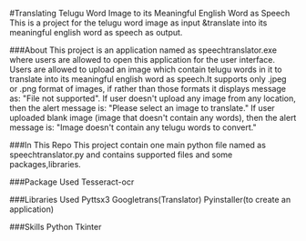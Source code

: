 #Translating Telugu Word Image to its Meaningful English Word as Speech
This is a project for the telugu word image as input &translate into its meaningful english word as speech as output.

###About
This project is an application named as speechtranslator.exe where users are allowed to open this application for the user interface. Users are allowed to upload an image which contain telugu words in it to translate into its meaningful english word as speech.It supports only .jpeg or .png format of images, if rather than those formats it displays message as: "File not supported". If user doesn't upload any image from any location, then the alert message is: "Please select an image to translate." If user uploaded blank image (image that doesn't contain any words), then the alert message is: "Image doesn't contain any telugu words to convert." 

###In This Repo
This project contain one main python file named as speechtranslator.py and contains supported files and some packages,libraries. 

###Package Used
Tesseract-ocr

###Libraries Used
Pyttsx3
Googletrans(Translator)
Pyinstaller(to create an application)

###Skills
Python
Tkinter





